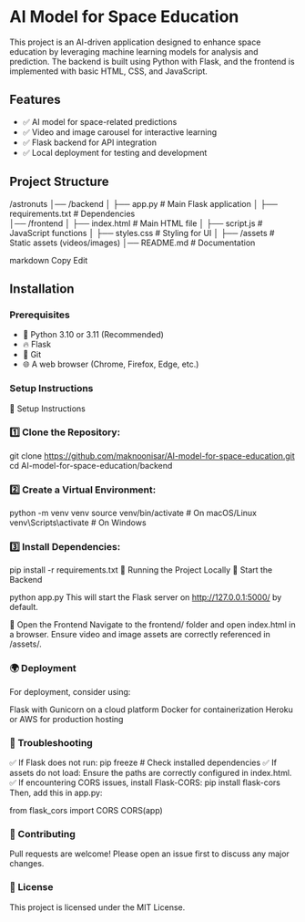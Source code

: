 # AI Model for Space Education

This project is an AI-driven application designed to enhance space education by leveraging machine learning models for analysis and prediction. The backend is built using Python with Flask, and the frontend is implemented with basic HTML, CSS, and JavaScript.

## Features

- ✅ AI model for space-related predictions
- ✅ Video and image carousel for interactive learning
- ✅ Flask backend for API integration
- ✅ Local deployment for testing and development

## Project Structure

/astronuts
│── /backend 
│ ├── app.py # Main Flask application 
│ ├── requirements.txt # Dependencies  
│── /frontend
│ ├── index.html # Main HTML file 
│ ├── script.js # JavaScript functions 
│ ├── styles.css # Styling for UI 
│ ├── /assets # Static assets (videos/images)
│── README.md # Documentation

markdown
Copy
Edit

## Installation

### Prerequisites

- 🐍 Python 3.10 or 3.11 (Recommended)
- 🔥 Flask
- 🔗 Git
- 🌐 A web browser (Chrome, Firefox, Edge, etc.)

### Setup Instructions

🔹 Setup Instructions

### 1️⃣ Clone the Repository:
git clone https://github.com/maknoonisar/AI-model-for-space-education.git
cd AI-model-for-space-education/backend

### 2️⃣ Create a Virtual Environment:
python -m venv venv
source venv/bin/activate  # On macOS/Linux
venv\Scripts\activate     # On Windows

### 3️⃣ Install Dependencies:
pip install -r requirements.txt
🚀 Running the Project Locally
🔹 Start the Backend

python app.py
This will start the Flask server on http://127.0.0.1:5000/ by default.

🔹 Open the Frontend
Navigate to the frontend/ folder and open index.html in a browser.
Ensure video and image assets are correctly referenced in /assets/.
### 🌍 Deployment
For deployment, consider using:

Flask with Gunicorn on a cloud platform
Docker for containerization
Heroku or AWS for production hosting

### 🔧 Troubleshooting

✅ If Flask does not run:
pip freeze  # Check installed dependencies
✅ If assets do not load:
Ensure the paths are correctly configured in index.html.
✅ If encountering CORS issues, install Flask-CORS:
pip install flask-cors
Then, add this in app.py:

from flask_cors import CORS
CORS(app)

### 👥 Contributing
Pull requests are welcome! Please open an issue first to discuss any major changes.

### 📜 License
This project is licensed under the MIT License.


